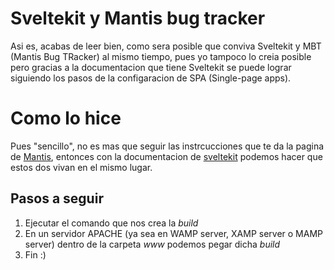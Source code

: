 # Sveltekit y Mantis bug tracker
Asi es, acabas de leer bien, como sera posible que conviva Sveltekit y MBT (Mantis Bug TRacker) al mismo tiempo, pues yo tampoco lo creia posible pero gracias a la documentacion que tiene Sveltekit se puede lograr siguiendo los pasos de la configaracion de SPA (Single-page apps).

# Como lo hice
Pues "sencillo", no es mas que seguir las instrcucciones que te da la pagina de [Mantis](https://www.mantisbt.org/index.php), entonces con la documentacion de [sveltekit](https://kit.svelte.dev/docs/single-page-apps) podemos hacer que estos dos vivan en el mismo lugar.

## Pasos a seguir
1. Ejecutar el comando que nos crea la _build_
2. En un servidor APACHE (ya sea en WAMP server, XAMP server o MAMP server) dentro de la carpeta _www_ podemos pegar dicha _build_
3. Fin :\)